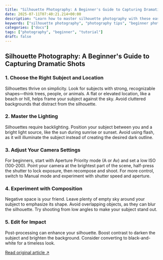 ```yaml
---
title: "Silhouette Photography: A Beginner's Guide to Capturing Dramatic Shots"
date: 2025-07-11T07:40:21.214+00:00
description: "Learn how to master silhouette photography with these easy-to-follow tips, from choosing the right subject to perfecting your camera settings."
keywords: ["silhouette photography", "photography tips", "beginner photography", "sunset photography", "creative photography"]
categories: ["docs"]
tags: ["photography", "beginner", "tutorial"]
draft: false
---
```


## Silhouette Photography: A Beginner's Guide to Capturing Dramatic Shots

### 1. Choose the Right Subject and Location

Silhouettes thrive on simplicity. Look for subjects with strong, recognizable shapes—think trees, people, or animals. A flat or elevated location, like a beach or hill, helps frame your subject against the sky. Avoid cluttered backgrounds that distract from the silhouette.

### 2. Master the Lighting

Silhouettes require backlighting. Position your subject between you and a bright light source, like the sun during sunrise or sunset. Avoid using flash, as it will illuminate the subject instead of creating the desired dark outline.

### 3. Adjust Your Camera Settings

For beginners, start with Aperture Priority mode (A or Av) and set a low ISO (100-200). Point your camera at the brightest part of the scene, half-press the shutter to lock exposure, then recompose and shoot. For more control, switch to Manual mode and experiment with shutter speed and aperture.

### 4. Experiment with Composition

Negative space is your friend. Leave plenty of empty sky around your subject to emphasize its shape. Avoid overlapping objects, as they can blur the silhouette. Try shooting from low angles to make your subject stand out.

### 5. Edit for Impact

Post-processing can enhance your silhouette. Boost contrast to darken the subject and brighten the background. Consider converting to black-and-white for a timeless look.

[Read original article ↗]({{link}})
